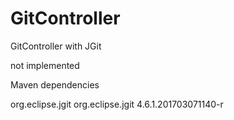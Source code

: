 # GitController
GitController with JGit

not implemented

Maven dependencies

<!-- https://mvnrepository.com/artifact/org.eclipse.jgit/org.eclipse.jgit -->
<dependency>
    <groupId>org.eclipse.jgit</groupId>
    <artifactId>org.eclipse.jgit</artifactId>
    <version>4.6.1.201703071140-r</version>
</dependency>